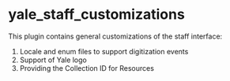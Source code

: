 # yale_staff_customizations

This plugin contains general customizations of the staff interface:


1. Locale and enum files to support digitization events
2. Support of Yale logo
3. Providing the Collection ID for Resources
